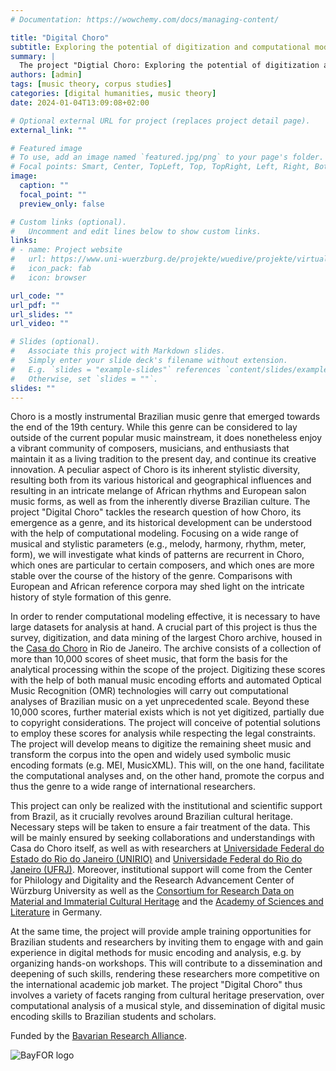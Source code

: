 ```yaml
---
# Documentation: https://wowchemy.com/docs/managing-content/

title: "Digital Choro"
subtitle: Exploring the potential of digitization and computational models for Brazil's musical cultural heritage
summary: |
  The project "Digtial Choro: Exploring the potential of digitization and computational models for Brazil's musical cultural heritage" aims to utilize digitization and data-driven methods to develop computational models of the complex genesis of Choro, a Brazilian instrumental music genre.
authors: [admin]
tags: [music theory, corpus studies]
categories: [digital humanities, music theory]
date: 2024-01-04T13:09:08+02:00

# Optional external URL for project (replaces project detail page).
external_link: ""

# Featured image
# To use, add an image named `featured.jpg/png` to your page's folder.
# Focal points: Smart, Center, TopLeft, Top, TopRight, Left, Right, BottomLeft, Bottom, BottomRight.
image:
  caption: ""
  focal_point: ""
  preview_only: false

# Custom links (optional).
#   Uncomment and edit lines below to show custom links.
links:
# - name: Project website
#   url: https://www.uni-wuerzburg.de/projekte/wuedive/projekte/virtual-tonal-spaces/
#   icon_pack: fab
#   icon: browser

url_code: ""
url_pdf: ""
url_slides: ""
url_video: ""

# Slides (optional).
#   Associate this project with Markdown slides.
#   Simply enter your slide deck's filename without extension.
#   E.g. `slides = "example-slides"` references `content/slides/example-slides.md`.
#   Otherwise, set `slides = ""`.
slides: ""
---
```


Choro is a mostly instrumental Brazilian music genre that emerged towards the end of the 19th century. While this genre can be considered to lay outside of the current popular music mainstream, it does nonetheless enjoy a vibrant community of composers, musicians, and enthusiasts that maintain it as a living tradition to the present day, and continue its creative innovation. A peculiar aspect of Choro is its inherent stylistic diversity, resulting both from its various historical and geographical influences and resulting
in an intricate melange of African rhythms and European salon music forms, as well as from the inherently diverse Brazilian culture.
The project "Digital Choro" tackles the research question of how Choro, its emergence as a genre, and its historical development can be understood with the help of computational modeling. Focusing on a wide range of musical and stylistic parameters (e.g., melody, harmony, rhythm, meter, form), we will investigate what kinds of patterns are recurrent in Choro, which ones are particular to certain composers, and which ones are more stable over the course of the history of the genre. Comparisons with European and African reference corpora may shed light on the intricate history of style formation of this genre. 

In order to render computational modeling effective, it is necessary to have large datasets for analysis at hand. A crucial part of this project is thus the survey, digitization, and data mining of the largest Choro archive, housed in the [Casa do Choro](https://casadochoro.com.br/) in Rio de Janeiro.
The archive consists of a collection of more than 10,000 scores of sheet music, that form the basis for the analytical processing within the scope of the project. Digitizing these scores with the help of both manual music encoding efforts and automated Optical Music Recognition (OMR) technologies will carry out computational analyses of Brazilian music on a yet unprecedented scale.
Beyond these 10,000 scores, further material exists which is not yet digitized, partially due to copyright considerations. The project will conceive of potential solutions to employ these scores for analysis while respecting the legal constraints. The project will develop means to digitize the remaining sheet music and transform the corpus into the open and widely used symbolic music encoding formats (e.g. MEI, MusicXML). This will, on the one hand, facilitate the computational analyses and, on the other hand, promote the corpus and thus the genre to a wide range of international researchers.

This project can only be realized with the institutional and scientific support from Brazil, as it crucially revolves around Brazilian cultural heritage. Necessary steps will be taken to ensure a fair treatment of the data. This will be mainly ensured by seeking collaborations and understandings with Casa do Choro itself, as well as with researchers at [Universidade Federal do Estado do Rio do Janeiro (UNIRIO)](https://www.unirio.br/) and [Universidade Federal do Rio do Janeiro (UFRJ)](https://ufrj.br/). Moreover, institutional support will come from the Center for Philology and Digitality and the Research Advancement Center of Würzburg University as well as the [Consortium for Research Data on Material and Immaterial Cultural Heritage](https://nfdi4culture.de/) and the [Academy of Sciences and Literature](https://www.adwmainz.de/) in Germany.

At the same time, the project will provide ample training opportunities for Brazilian students and researchers by inviting them to engage with and gain experience in digital methods for music encoding and analysis, e.g. by organizing hands-on workshops. This will contribute to a dissemination and deepening of such skills, rendering these researchers more competitive on the international academic job market. The project "Digital Choro" thus involves a variety of facets ranging from cultural heritage preservation, over computational analysis of a musical style, and dissemination of digital music encoding skills to Brazilian students and scholars.

Funded by the [Bavarian Research Alliance](https://www.bayfor.org/en/).

![BayFOR logo](BayFOR-logo.jpg)

